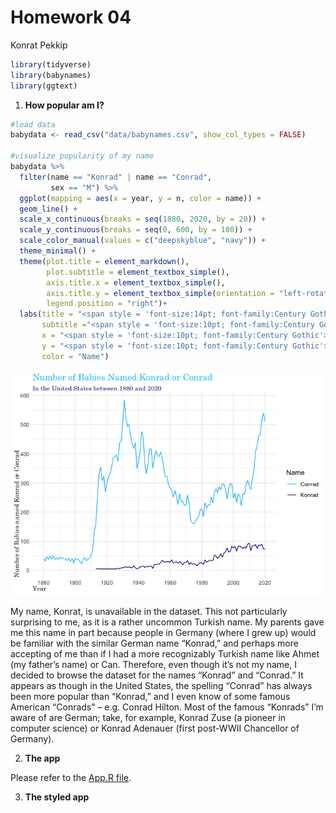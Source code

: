 Homework 04
================
Konrat Pekkip

``` r
library(tidyverse)
library(babynames)
library(ggtext)
```

1.  **How popular am I?**

``` r
#load data
babydata <- read_csv("data/babynames.csv", show_col_types = FALSE)

#visualize popularity of my name
babydata %>%
  filter(name == "Konrad" | name == "Conrad",
         sex == "M") %>%
  ggplot(mapping = aes(x = year, y = n, color = name)) +
  geom_line() +
  scale_x_continuous(breaks = seq(1880, 2020, by = 20)) +
  scale_y_continuous(breaks = seq(0, 600, by = 100)) +
  scale_color_manual(values = c("deepskyblue", "navy")) +
  theme_minimal() +
  theme(plot.title = element_markdown(),
        plot.subtitle = element_textbox_simple(),
        axis.title.x = element_textbox_simple(),
        axis.title.y = element_textbox_simple(orientation = "left-rotated"),
        legend.position = "right")+
  labs(title = "<span style = 'font-size:14pt; font-family:Century Gothic; color:deepskyblue'>Number of Babies Named Konrad or Conrad</span>",
       subtitle ="<span style = 'font-size:10pt; font-family:Century Gothic; color:navy'>In the United States between 1880 and 2020</span>",
       x = "<span style = 'font-size:10pt; font-family:Century Gothic'>Year</span>",
       y = "<span style = 'font-size:10pt; font-family:Century Gothic'>Number of Babies named Konrad or Conrad</span>",
       color = "Name")
```

![](homework-04_files/figure-gfm/exercise-1-1.png)<!-- -->

My name, Konrat, is unavailable in the dataset. This not particularly
surprising to me, as it is a rather uncommon Turkish name. My parents
gave me this name in part because people in Germany (where I grew up)
would be familiar with the similar German name “Konrad,” and perhaps
more accepting of me than if I had a more recognizably Turkish name like
Ahmet (my father’s name) or Can. Therefore, even though it’s not my
name, I decided to browse the dataset for the names “Konrad” and
“Conrad.” It appears as though in the United States, the spelling
“Conrad” has always been more popular than “Konrad,” and I even know of
some famous American “Conrads” – e.g. Conrad Hilton. Most of the famous
“Konrads” I’m aware of are German; take, for example, Konrad Zuse (a
pioneer in computer science) or Konrad Adenauer (first post-WWII
Chancellor of Germany).

2.  **The app**

Please refer to the [App.R file](app1/app.R).

3.  **The styled app**
